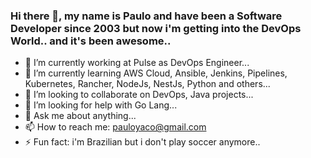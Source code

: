 ### Hi there 👋, my name is Paulo and have been a Software Developer since 2003 but now i'm getting into the DevOps World.. and it's been awesome..

- 🔭 I’m currently working at Pulse as DevOps Engineer...
- 🌱 I’m currently learning AWS Cloud, Ansible, Jenkins, Pipelines, Kubernetes, Rancher, NodeJs, NestJs, Python and others...
- 👯 I’m looking to collaborate on DevOps, Java projects...
- 🤔 I’m looking for help with Go Lang...
- 💬 Ask me about anything...
- 📫 How to reach me: pauloyaco@gmail.com
- ⚡ Fun fact: i'm Brazilian but i don't play soccer anymore..
